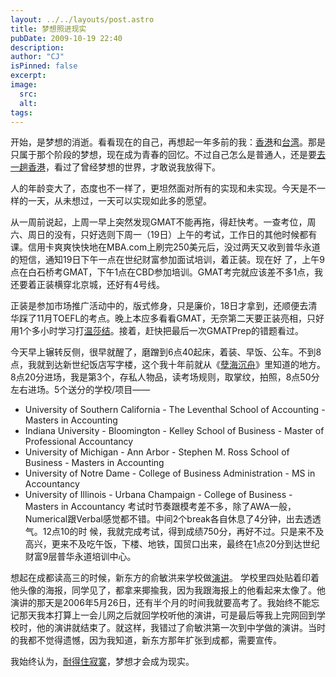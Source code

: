 ```yaml
---
layout: ../../layouts/post.astro
title: 梦想照进现实
pubDate: 2009-10-19 22:40
description: 
author: "CJ"
isPinned: false
excerpt: 
image:
  src:
  alt:
tags: 
---
```

开始，是梦想的消逝。看看现在的自己，再想起一年多前的我：[香港](/blog/2008-01-19-hong-kong)和[台湾](/blog/2008-01-04-youth)。那是只属于那个阶段的梦想，现在成为青春的回忆。不过自己怎么是普通人，还是要[去一趟香港](/blog/2009-05-12-illusion-reality)，看过了曾经梦想的世界，才敢说我放得下。

人的年龄变大了，态度也不一样了，更坦然面对所有的实现和未实现。今天是不一样的一天，从未想过，一天可以实现如此多的愿望。

从一周前说起，上周一早上突然发现GMAT不能再拖，得赶快考。一查考位，周六、周日的没有，只好选则下周一（19日）上午的考试，工作日的其他时候都有 课。信用卡爽爽快快地在MBA.com上刷完250美元后，没过两天又收到普华永道的短信，通知19日下午一点在世纪财富参加面试培训，着正装。现在好 了，上午9点在白石桥考GMAT，下午1点在CBD参加培训。GMAT考完就应该差不多1点，我还要着正装横穿北京城，还好有4号线。

正装是参加市场推广活动中的，版式修身，只是廉价，18日才拿到，还顺便去清华踩了11月TOEFL的考点。晚上本应多看看GMAT，无奈第二天要正装亮相，只好用1个多小时学习打[温莎结](https://www.totieatie.com/zh-cn/windsor.asp)。接着，赶快把最后一次GMATPrep的错题看过。

今天早上辗转反侧，很早就醒了，磨蹭到6点40起床，着装、早饭、公车。不到8点，我就到达新世纪饭店写字楼，这个我十年前就从《[孽海沉舟](https://book.douban.com/subject/1021770/)》里知道的地方。8点20分进场，我是第3个，存私人物品，读考场规则，取掌纹，拍照，8点50分左右进场。5个送分的学校/项目——
*   University of Southern California - The Leventhal School of Accounting - Masters in Accounting
*   Indiana University - Bloomington - Kelley School of Business - Master of Professional Accountancy
*   University of Michigan - Ann Arbor - Stephen M. Ross School of Business - Masters in Accounting
*   University of Notre Dame - College of Business Administration - MS in Accountancy
*   University of Illinois - Urbana Champaign - College of Business - Masters in Accountancy
考试时节奏跟模考差不多，除了AWA一般，Numerical跟Verbal感觉都不错。中间2个break各自休息了4分钟，出去透透气。12点10的时 候，我就完成考试，得到成绩750分，再好不过。只是来不及高兴，更来不及吃午饭，下楼、地铁，国贸口出来，最终在1点20分到达世纪财富9层普华永道培训中心。

想起在成都读高三的时候，新东方的俞敏洪来学校做[演讲](https://www.neworiental.org/publish/portal0/tab997/info321457.htm)。 学校里四处贴着印着他头像的海报，同学见了，都拿来揶揄我，因为我跟海报上的他看起来太像了。他演讲的那天是2006年5月26日，还有半个月的时间我就要高考了。我始终不能忘记那天我本打算上一会儿网之后就回学校听他的演讲，可是最后等我上完网回到学校时，他的演讲就结束了。就这样，我错过了俞敏洪第一次到中学做的演讲。当时的我都不觉得遗憾，因为我知道，新东方那年扩张到成都，需要宣传。

我始终认为，[耐得住寂寞](/blog/2008-11-18-19-birthday)，梦想才会成为现实。
